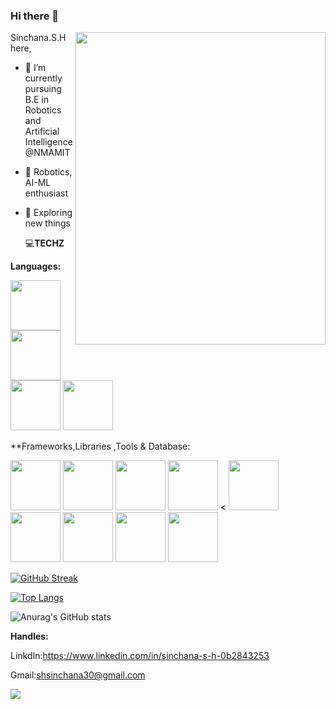 ### Hi there 👋


<img align="right" width="400" height="500" src="https://user-images.githubusercontent.com/116704673/222961061-92cc20d7-e794-4eb5-acfa-76b1f993aadf.png">


Sinchana.S.H here,
- 🔭 I’m currently pursuing B.E in Robotics and Artificial Intelligence@NMAMIT
- 🌱 Robotics, AI-ML enthusiast
- 🍓 Exploring new things 
       
  💻**TECHZ**
   

**Languages:**



 <img src="https://user-images.githubusercontent.com/116704673/220575989-f83bbca6-56ab-448c-9677-dbb3682ae5e2.png" width="80" height="80"> <img src="https://user-images.githubusercontent.com/116704673/220576101-71db229e-1780-4bbd-8753-2ce20933b99c.png" width="80" height="80">   <img src="https://user-images.githubusercontent.com/116704673/220576235-02fe15ed-14f3-413f-a15a-124fb4258d85.png" width="80" height="80">   <img src="https://user-images.githubusercontent.com/116704673/220582364-1910677c-8405-41ee-b709-86c07f5647dd.png" width="80" height="80">


**Frameworks,Libraries ,Tools & Database:


<img src="https://user-images.githubusercontent.com/116704673/220576972-e17651f5-5528-4e93-85ac-beae9e7537a8.png" width="80" height="80">   <img src="https://user-images.githubusercontent.com/116704673/220581396-922377c4-2d1a-46d1-9be4-c881e35fcd1d.png" width="80" height="80">  <img src="https://user-images.githubusercontent.com/116704673/220581685-5543c840-943c-44dd-a880-be1a6801697f.png" width="80" height="80">  <img src="https://user-images.githubusercontent.com/116704673/220582029-c7b15a47-20a6-403a-a22a-79e3af490743.png" width="80" height="80">   < <img src="https://user-images.githubusercontent.com/116704673/220587811-bd240ddd-d967-4288-a671-8798e0c6e562.png" width="80" height="80">    <img src="https://user-images.githubusercontent.com/116704673/224311798-43fcf9f1-ce40-45e5-92a3-be216b7da8c0.png" width="80" height="80">  <img src="https://github.com/Sinchana-SH/Sinchana-SH/assets/116704673/a70b043e-2fc2-4d41-82fb-006ba9abfdd6" width="80" height="80">    <img src="https://github.com/Sinchana-SH/Sinchana-SH/assets/116704673/931d3847-aaad-4242-9cba-b73ebe9e8311" width="80" height="80">     <img src="https://github.com/Sinchana-SH/Sinchana-SH/assets/116704673/c52fc6af-6cca-46fe-bffb-8298196e8db1" width="80" height="80">    





[![GitHub Streak](https://streak-stats.demolab.com/?user=Sinchana-SH)](https://git.io/streak-stats)

[![Top Langs](https://github-readme-stats.vercel.app/api/top-langs/?username=Sinchana-SH&layout=compact&text_color=daf7dc&bg_color=151515)](https://github.com/Sinchana-SH/github-readme-stats)

![Anurag's GitHub stats](https://github-readme-stats.vercel.app/api?username=Sinchana-SH&show_icons=true&theme=radical)


**Handles:**

LinkdIn:https://www.linkedin.com/in/sinchana-s-h-0b2843253 

Gmail:shsinchana30@gmail.com

![](https://komarev.com/ghpvc/?username=Sinchana-SH&color=green)



 
 




       

